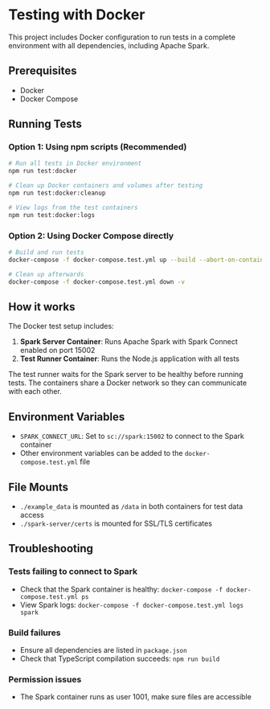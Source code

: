# Testing with Docker

This project includes Docker configuration to run tests in a complete environment with all dependencies, including Apache Spark.

## Prerequisites

- Docker
- Docker Compose

## Running Tests

### Option 1: Using npm scripts (Recommended)

```bash
# Run all tests in Docker environment
npm run test:docker

# Clean up Docker containers and volumes after testing
npm run test:docker:cleanup

# View logs from the test containers
npm run test:docker:logs
```

### Option 2: Using Docker Compose directly

```bash
# Build and run tests
docker-compose -f docker-compose.test.yml up --build --abort-on-container-exit test-runner

# Clean up afterwards
docker-compose -f docker-compose.test.yml down -v
```

## How it works

The Docker test setup includes:

1. **Spark Server Container**: Runs Apache Spark with Spark Connect enabled on port 15002
2. **Test Runner Container**: Runs the Node.js application with all tests

The test runner waits for the Spark server to be healthy before running tests. The containers share a Docker network so they can communicate with each other.

## Environment Variables

- `SPARK_CONNECT_URL`: Set to `sc://spark:15002` to connect to the Spark container
- Other environment variables can be added to the `docker-compose.test.yml` file

## File Mounts

- `./example_data` is mounted as `/data` in both containers for test data access
- `./spark-server/certs` is mounted for SSL/TLS certificates

## Troubleshooting

### Tests failing to connect to Spark
- Check that the Spark container is healthy: `docker-compose -f docker-compose.test.yml ps`
- View Spark logs: `docker-compose -f docker-compose.test.yml logs spark`

### Build failures
- Ensure all dependencies are listed in `package.json`
- Check that TypeScript compilation succeeds: `npm run build`

### Permission issues
- The Spark container runs as user 1001, make sure files are accessible
